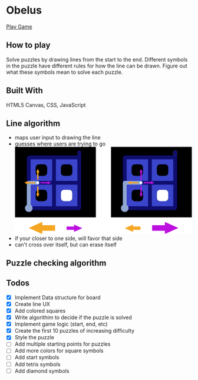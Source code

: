 # Obelus

[Play Game](http://jakebrady.me/obelus/)

## How to play
Solve puzzles by drawing lines from the start to the end. Different symbols in the puzzle have different rules for how the line can be drawn. Figure out what these symbols mean to solve each puzzle.

## Built With
HTML5 Canvas, CSS, JavaScript

## Line algorithm
- maps user input to drawing the line
- guesses where users are trying to go
![Line Direction Guessing](https://raw.githubusercontent.com/polyfish42/obelus/master/docs/Guessing.png)
- if your closer to one side, will favor that side
- can't cross over itself, but can erase itself

## Puzzle checking algorithm

## Todos
- [X] Implement Data structure for board
- [X] Create line UX
- [X] Add colored squares
- [X] Write algorithim to decide if the puzzle is solved
- [X] Implement game logic (start, end, etc)
- [X] Create the first 10 puzzles of increasing difficulty
- [X] Style the puzzle
- [ ] Add multiple starting points for puzzles
- [ ] Add more colors for square symbols
- [ ] Add start symbols
- [ ] Add tetris symbols
- [ ] Add diamond symbols
